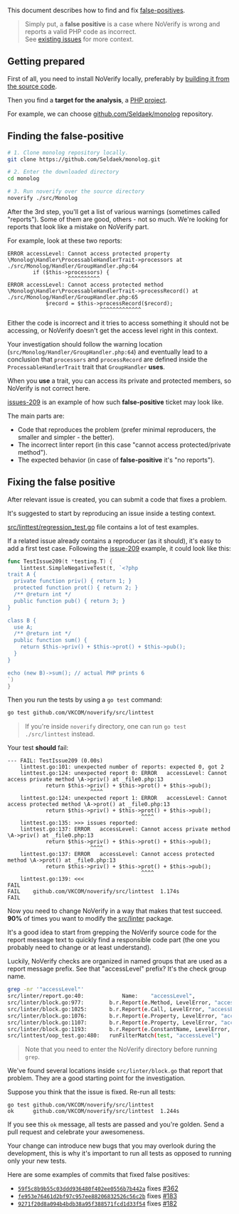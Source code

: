 This document describes how to find and fix [false-positives](https://en.wikipedia.org/wiki/False_positives_and_false_negatives).

> Simply put, a **false positive** is a case where NoVerify is wrong and reports a valid PHP code as incorrect.<br>
> See [existing issues](https://github.com/VKCOM/noverify/issues?q=is%3Aissue+is%3Aopen+label%3Afalse-positive) for more context.

## Getting prepared

First of all, you need to install NoVerify locally, preferably by [building it from the source code](/docs/install.md).

Then you find a **target for the analysis**, a [PHP project](https://github.com/search?q=stars%3A%3E100+size%3A%3E1000+size%3A%3C10000+pushed%3A%3E2020-01-01+language%3APHP&type=Repositories&ref=advsearch&l=PHP&l=).

For example, we can choose [github.com/Seldaek/monolog](https://github.com/Seldaek/monolog) repository.

## Finding the **false-positive**

```bash
# 1. Clone monolog repository locally.
git clone https://github.com/Seldaek/monolog.git

# 2. Enter the downloaded directory
cd monolog

# 3. Run noverify over the source directory
noverify ./src/Monolog
````

After the 3rd step, you'll get a list of various warnings (sometimes called "reports").
Some of them are good, others - not so much.
We're looking for reports that look like a mistake on NoVerify part.

For example, look at these two reports:

```
ERROR accessLevel: Cannot access protected property \Monolog\Handler\ProcessableHandlerTrait->processors at ./src/Monolog/Handler/GroupHandler.php:64
        if ($this->processors) {
                   ^^^^^^^^^^
ERROR accessLevel: Cannot access protected method \Monolog\Handler\ProcessableHandlerTrait->processRecord() at ./src/Monolog/Handler/GroupHandler.php:65
            $record = $this->processRecord($record);
                             ^^^^^^^^^^^^^
```

Either the code is incorrect and it tries to access something it should not be accessing, or NoVerify doesn't get
the access level right in this context.

Your investigation should follow the warning location (`src/Monolog/Handler/GroupHandler.php:64`) and eventually lead to a
conclusion that `processors` and `processRecord` are defined inside the `ProcessableHandlerTrait` trait that `GroupHandler` **uses**.

When you **use** a trait, you can access its private and protected members, so NoVerify is not correct here.

[issues-209](https://github.com/VKCOM/noverify/issues/209) is an example of how such **false-positive** ticket may look like.

The main parts are:
* Code that reproduces the problem (prefer minimal reproducers, the smaller and simpler - the better).
* The incorrect linter report (in this case "cannot access protected/private method").
* The expected behavior (in case of **false-positive** it's "no reports").

## Fixing the false positive

After relevant issue is created, you can submit a code that fixes a problem.

It's suggested to start by reproducing an issue inside a testing context.

[src/linttest/regression_test.go](/src/linttest/regression_test.go) file contains a lot of test examples.

If a related issue already contains a reproducer (as it should), it's easy to add a first test case.
Following the [issue-209](https://github.com/VKCOM/noverify/issues/209) example, it could look like this:

```go
func TestIssue209(t *testing.T) {
	linttest.SimpleNegativeTest(t, `<?php
trait A {
  private function priv() { return 1; }
  protected function prot() { return 2; }
  /** @return int */
  public function pub() { return 3; }
}

class B {
  use A;
  /** @return int */
  public function sum() {
    return $this->priv() + $this->prot() + $this->pub();
  }
}

echo (new B)->sum(); // actual PHP prints 6
`)
}
```

Then you run the tests by using a `go test` command:

```bash
go test github.com/VKCOM/noverify/src/linttest
```

> If you're inside `noverify` directory, one can run `go test ./src/linttest` instead.

Your test **should** fail:

```
--- FAIL: TestIssue209 (0.00s)
    linttest.go:101: unexpected number of reports: expected 0, got 2
    linttest.go:124: unexpected report 0: ERROR   accessLevel: Cannot access private method \A->priv() at _file0.php:13
            return $this->priv() + $this->prot() + $this->pub();
                          ^^^^
    linttest.go:124: unexpected report 1: ERROR   accessLevel: Cannot access protected method \A->prot() at _file0.php:13
            return $this->priv() + $this->prot() + $this->pub();
                                          ^^^^
    linttest.go:135: >>> issues reported:
    linttest.go:137: ERROR   accessLevel: Cannot access private method \A->priv() at _file0.php:13
            return $this->priv() + $this->prot() + $this->pub();
                          ^^^^
    linttest.go:137: ERROR   accessLevel: Cannot access protected method \A->prot() at _file0.php:13
            return $this->priv() + $this->prot() + $this->pub();
                                          ^^^^
    linttest.go:139: <<<
FAIL
FAIL	github.com/VKCOM/noverify/src/linttest	1.174s
FAIL
```

Now you need to change NoVerify in a way that makes that test succeed.
**90%** of times you want to modify the [src/linter](/src/linter) package.

It's a good idea to start from grepping the NoVerify source code for the report message text
to quickly find a responsible code part (the one you probably need to change or at least understand).

Luckily, NoVerify checks are organized in named groups that are used as a report message prefix.
See that "accessLevel" prefix? It's the check group name.

```bash
grep -nr '"accessLevel"'
src/linter/report.go:40:			Name:    "accessLevel",
src/linter/block.go:977:		b.r.Report(e.Method, LevelError, "accessLevel", "Cannot access %s method %s->%s()", fn.AccessLevel, implClass, methodName)
src/linter/block.go:1025:		b.r.Report(e.Call, LevelError, "accessLevel", "Cannot access %s method %s::%s()", fn.AccessLevel, implClass, methodName)
src/linter/block.go:1076:		b.r.Report(e.Property, LevelError, "accessLevel", "Cannot access %s property %s->%s", info.AccessLevel, implClass, id.Value)
src/linter/block.go:1107:		b.r.Report(e.Property, LevelError, "accessLevel", "Cannot access %s property %s::$%s", info.AccessLevel, implClass, sv.Name)
src/linter/block.go:1193:		b.r.Report(e.ConstantName, LevelError, "accessLevel", "Cannot access %s constant %s::%s", info.AccessLevel, implClass, constName.Value)
src/linttest/oop_test.go:480:	runFilterMatch(test, "accessLevel")
```

> Note that you need to enter the NoVerify directory before running `grep`.

We've found several locations inside `src/linter/block.go` that report that problem.
They are a good starting point for the investigation.

Suppose you think that the issue is fixed. Re-run all tests:

```
go test github.com/VKCOM/noverify/src/linttest
ok  	github.com/VKCOM/noverify/src/linttest	1.244s
```

If you see this `ok` message, all tests are passed and you're golden.
Send a pull request and celebrate your awesomeness.

Your change can introduce new bugs that you may overlook during the development, this is why
it's important to run all tests as opposed to running only your new tests.

Here are some examples of commits that fixed false positives:
* [`59f5c8b9b55c03ddd936480f402ee0556b7b442a`](https://github.com/VKCOM/noverify/commit/59f5c8b9b55c03ddd936480f402ee0556b7b442a) fixes [#362](https://github.com/VKCOM/noverify/issues/362)
* [`fe953e76461d2bf97c957ee88206832526c56c2b`](https://github.com/VKCOM/noverify/commit/59f5c8b9b55c03ddd936480f402ee0556b7b442a) fixes [#183](https://github.com/VKCOM/noverify/issues/183)
* [`9271f20d8a094b4bdb38a95f388571fcd1d33f54`](https://github.com/VKCOM/noverify/commit/9271f20d8a094b4bdb38a95f388571fcd1d33f54) fixes [#182](https://github.com/VKCOM/noverify/issues/182)
